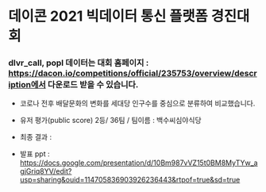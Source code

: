 # 데이콘 2021 빅데이터 통신 플랫폼 경진대회

### dlvr_call, popl 데이터는 대회 홈페이지 : https://dacon.io/competitions/official/235753/overview/description에서 다운로드 받을 수 있습니다.

- 코로나 전후 배달문화의 변화를 세대당 인구수를 중심으로 분류하여 비교했습니다.
- 유저 평가(public score) 2등/ 36팀 / 팀이름 : 백수씨심야식당
- 최종 결과 : 

- 발표 ppt : https://docs.google.com/presentation/d/10Bm987vVZ15t0BM8MyTYw_agjGriq8YV/edit?usp=sharing&ouid=114705836903926236443&rtpof=true&sd=true
